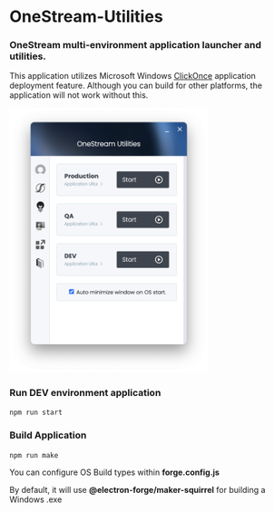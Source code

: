 # OneStream-Utilities
### OneStream multi-environment application launcher and utilities.

This application utilizes Microsoft Windows [ClickOnce](https://en.wikipedia.org/wiki/ClickOnce) application deployment feature. Although you can build for other platforms, the application will not work without this.

<img src="https://github.com/weirtz/OneStream-Utilities/blob/main/assets/images/Application-Preview.png?raw=true" width="350">

### Run DEV environment application
```
npm run start
```

### Build Application
```
npm run make
```
You can configure OS Build types within **forge.config.js**

By default, it will use **@electron-forge/maker-squirrel** for building a Windows .exe 
